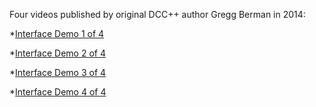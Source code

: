 Four videos published by original DCC++ author Gregg Berman in 2014:

 *[Interface Demo 1 of 4](https://www.youtube.com/watch?v=48gN-dESh1k)

 *[Interface Demo 2 of 4](https://www.youtube.com/watch?v=r4rfmdKGXww)
 
 *[Interface Demo 3 of 4](https://www.youtube.com/watch?v=yUIKV601th0&t=5s)
 
 *[Interface Demo 4 of 4](https://www.youtube.com/watch?v=2JAl5caFFh4&t=44s)
